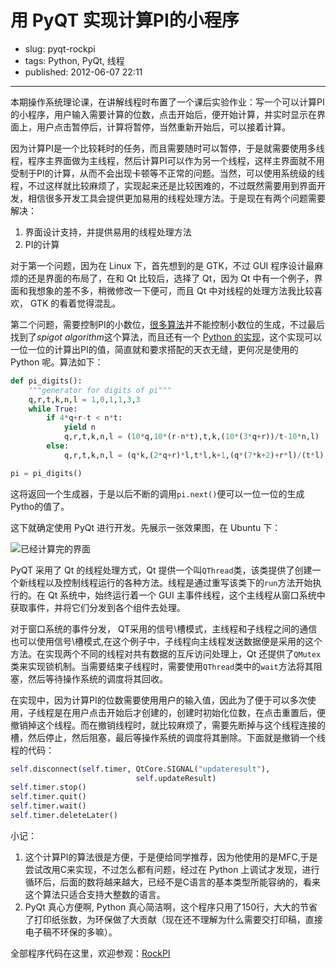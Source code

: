 # 用 PyQT 实现计算PI的小程序

- slug: pyqt-rockpi
- tags: Python, PyQt, 线程
- published: 2012-06-07 22:11

---------------------

本期操作系统理论课，在讲解线程时布置了一个课后实验作业：写一个可以计算PI的小程序，用户输入需要计算的位数，点击开始后，便开始计算，并实时显示在界面上，用户点击暂停后，计算将暂停，当然重新开始后，可以接着计算。

因为计算PI是一个比较耗时的任务，而且需要随时可以暂停，于是就需要使用多线程，程序主界面做为主线程，然后计算PI可以作为另一个线程，这样主界面就不用受制于PI的计算，从而不会出现卡顿等不正常的问题。当然，可以使用系统级的线程，不过这样就比较麻烦了，实现起来还是比较困难的，不过既然需要用到界面开发，相信很多开发工具会提供更加易用的线程处理方法。于是现在有两个问题需要解决：

1. 界面设计支持，并提供易用的线程处理方法
2. PI的计算

对于第一个问题，因为在 Linux 下，首先想到的是 GTK，不过 GUI 程序设计最麻烦的还是界面的布局了，在和 Qt 比较后，选择了 Qt，因为 Qt 中有一个例子，界面和我想象的差不多，稍微修改一下便可，而且 Qt 中对线程的处理方法我比较喜欢， GTK 的看着觉得混乱。

第二个问题，需要控制PI的小数位，[很多算法][1]并不能控制小数位的生成，不过最后找到了*spigot algorithm*这个算法，而且还有一个 [Python 的实现][2]，这个实现可以一位一位的计算出PI的值，简直就和要求搭配的天衣无缝，更何况是使用的 Python 呢。算法如下：

```python
def pi_digits():
    """generator for digits of pi"""
    q,r,t,k,n,l = 1,0,1,1,3,3
    while True:
        if 4*q+r-t < n*t:
            yield n
            q,r,t,k,n,l = (10*q,10*(r-n*t),t,k,(10*(3*q+r))/t-10*n,l)
        else:
            q,r,t,k,n,l = (q*k,(2*q+r)*l,t*l,k+1,(q*(7*k+2)+r*l)/(t*l),l+2)

pi = pi_digits()
```

这将返回一个生成器，于是以后不断的调用`pi.next()`便可以一位一位的生成 Pytho的值了。

这下就确定使用 PyQt 进行开发。先展示一张效果图，在 Ubuntu 下：

![已经计算完的界面](http://img.serholiu.com/blog/2012060701.png)

PyQT 采用了 Qt 的线程处理方式，Qt 提供一个叫`QThread`类，该类提供了创建一个新线程以及控制线程运行的各种方法。线程是通过重写该类下的`run`方法开始执行的。在 Qt 系统中，始终运行着一个 GUI 主事件线程，这个主线程从窗口系统中获取事件，并将它们分发到各个组件去处理。

对于窗口系统的事件分发， QT采用的信号\槽模式，主线程和子线程之间的通信也可以使用信号\槽模式,在这个例子中，子线程向主线程发送数据便是采用的这个方法。在实现两个不同的线程对共有数据的互斥访问处理上，Qt 还提供了`QMutex`类来实现锁机制。当需要结束子线程时，需要使用`QThread`类中的`wait`方法将其阻塞，然后等待操作系统的调度将其回收。

在实现中，因为计算PI的位数需要使用用户的输入值，因此为了便于可以多次使用，子线程是在用户点击开始后才创建的，创建时初始化位数，在点击重置后，便撤销掉这个线程。而在撤销线程时，就比较麻烦了，需要先断掉与这个线程连接的槽，然后停止，然后阻塞，最后等操作系统的调度将其删除。下面就是撤销一个线程的代码：

```python
self.disconnect(self.timer, QtCore.SIGNAL("updateresult"),
                            self.updateResult)
self.timer.stop()
self.timer.quit()
self.timer.wait()
self.timer.deleteLater()
```

小记：
 1. 这个计算PI的算法很是方便，于是便给同学推荐，因为他使用的是MFC,于是尝试改用C来实现，不过怎么都有问题，经过在 Python 上调试才发现，进行循环后，后面的数将越来越大，已经不是C语言的基本类型所能容纳的，看来这个算法只适合支持大整数的语言。
 2. PyQt 真心方便啊, Python 真心简洁啊，这个程序只用了150行，大大的节省了打印纸张数，为环保做了大贡献（现在还不理解为什么需要交打印稿，直接电子稿不环保的多嘛）。

全部程序代码在这里，欢迎参观：[RockPI][3]

[1]:http://en.wikipedia.org/wiki/Category:Pi_algorithms
[2]:http://pythonadventures.wordpress.com/2012/04/13/digits-of-pi-part-2/
[3]:https://gist.github.com/2773445


